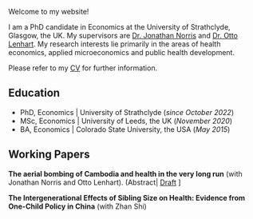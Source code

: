 Welcome to my website!

I am a PhD candidate in Economics at the University of Strathclyde, Glasgow, the UK. My supervisors are [Dr. Jonathan Norris](https://jonathan-norris.github.io/) and [Dr. Otto Lenhart](https://ottolenhart.com/). My research interests lie primarily in the areas of health economics, applied microeconomics and public health development. 

Please refer to my [CV](CV.pdf) for further information.

## Education
- PhD, Economics | University of Strathclyde (_since October 2022_)
- MSc, Economics | University of Leeds, the UK (_November 2020_)	 			      
- BA, Economics | Colorado State University, the USA (_May 2015_)

## Working Papers
**The aerial bombing of Cambodia and health in the very long run** (with Jonathan Norris and Otto Lenhart).
(Abstract<!--We study the long-run impacts of local area exposures to US bombing in Cambodia on health outcomes among those residing in these locations many years later. We leverage geo-coded individual data and a spatial regression discontinuity adapted to many boundaries. Our study is separate from those that focus on the impact of being exposed to bombings as a child; rather, we study how such disasters can map to health outcomes for future generations. We show that in fact, regions directly affected by bombings exhibit better health outcomes compared to those just beyond the bombing boundaries, indicated by higher Height-for-age Z-scores and a decreased likelihood of anemia. This result remains robust to a variety of potential threats to identification. We then leverage a wide range of data to show that improvements in soil fertility and access to health facilities are likely mechanisms explaining the observed enhancements in health outcomes. Our evidence suggests that in the post-conflict period, infrastructure development favored areas that experienced greater degradation in the past. Our results overall offer an important lesson that while disasters can have harmful impacts, how outcomes are transformed for future generations will depend. Put differently, disaster is not necessarily destiny"-->| [Draft](cambodia_draft.pdf) ]

**The Intergenerational Effects of Sibling Size on Health: Evidence from One-Child Policy in China** (with Zhan Shi)
